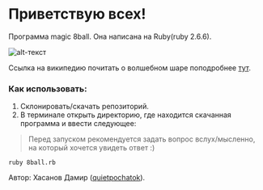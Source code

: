 # Приветствую всех! 
Программа magic 8ball. Она написана на Ruby(ruby 2.6.6).

![alt-текст](https://upload.wikimedia.org/wikipedia/commons/thumb/e/eb/Magic_eight_ball.png/220px-Magic_eight_ball.png "Волшебный шар")

Ссылка на википедию почитать о волшебном шаре поподробнее [тут](https://ru.wikipedia.org/wiki/Magic_8_ball).

### Как использовать:
1. Склонировать/скачать репозиторий.
2. В терминале открыть директорию, где находится скачанная программа и ввести следующее:

> Перед запуском рекомендуется задать вопрос вслух/мысленно, на который хочется увидеть ответ :)

```
ruby 8ball.rb
```

Автор: Хасанов Дамир ([quietpochatok](https://github.com/quietpochatok)).
